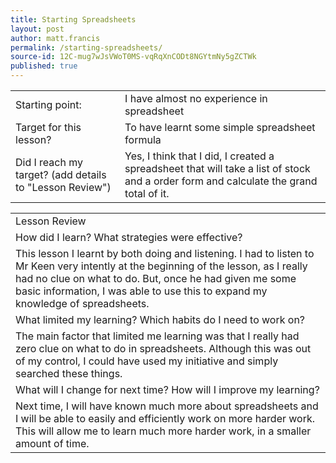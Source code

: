 ```yaml
---
title: Starting Spreadsheets
layout: post
author: matt.francis
permalink: /starting-spreadsheets/
source-id: 12C-mug7wJsVWoT0MS-vqRqXnCODt8NGYtmNy5gZCTWk
published: true
---
```

<table>
  <tr>
    <td>Starting point:</td>
    <td>I have almost no experience in spreadsheet</td>
  </tr>
  <tr>
    <td>Target for this lesson?</td>
    <td>To have learnt some simple spreadsheet formula</td>
  </tr>
  <tr>
    <td>Did I reach my target? 
(add details to "Lesson Review")</td>
    <td> Yes, I think that I did, I created a spreadsheet that will take a list of stock and a order form and calculate the grand total of it.</td>
  </tr>
</table>


<table>
  <tr>
    <td>Lesson Review</td>
  </tr>
  <tr>
    <td>How did I learn? What strategies were effective? </td>
  </tr>
  <tr>
    <td>This lesson I learnt by both doing and listening. I had to listen to Mr Keen very intently at the beginning of the lesson, as I really had no clue on what to do. But, once he had given me some basic information, I was able to use this to expand my knowledge of spreadsheets.</td>
  </tr>
  <tr>
    <td>What limited my learning? Which habits do I need to work on? </td>
  </tr>
  <tr>
    <td>The main factor that limited me learning was that I really had zero clue on what to do in spreadsheets. Although this was out of my control, I could have used my initiative and simply searched these things.</td>
  </tr>
  <tr>
    <td>What will I change for next time? How will I improve my learning?</td>
  </tr>
  <tr>
    <td>Next time, I will have known much more about spreadsheets and I will be able to easily and efficiently work on more harder work. This will allow me to learn much more harder work, in a smaller amount of time.</td>
  </tr>
</table>



